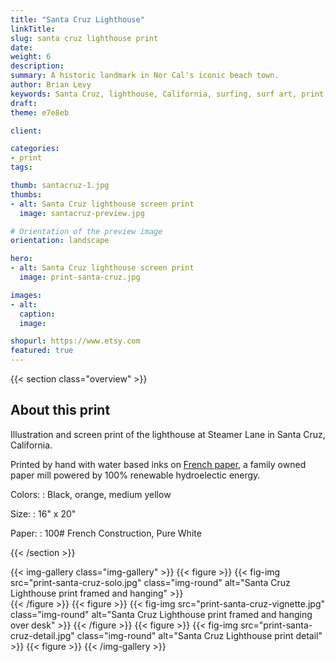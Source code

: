 ```yaml
---
title: "Santa Cruz Lighthouse"
linkTitle:
slug: santa cruz lighthouse print
date: 
weight: 6
description:
summary: A historic landmark in Nor Cal's iconic beach town.
author: Brian Levy
keywords: Santa Cruz, lighthouse, California, surfing, surf art, print, screen printing, screen print, orange, yellow, halftones, 
draft:
theme: e7e8eb

client:

categories:
- print
tags:

thumb: santacruz-1.jpg
thumbs:
- alt: Santa Cruz lighthouse screen print
  image: santacruz-preview.jpg

# Orientation of the preview image
orientation: landscape 

hero:
- alt: Santa Cruz lighthouse screen print
  image: print-santa-cruz.jpg

images:
- alt:
  caption: 
  image: 

shopurl: https://www.etsy.com
featured: true
---
```

{{< section class="overview" >}}
## About this print ##
Illustration and screen print of the lighthouse at Steamer Lane in Santa Cruz, California.

Printed by hand with water based inks on [French paper](https://www.frenchpaper.com), a family owned paper mill powered by 100% renewable hydroelectic energy.

Colors:
: Black, orange, medium yellow

Size:
: 16" x 20"

Paper:
: 100# French Construction, Pure White

{{< /section >}}
<!-- {{< shoplink >}} -->
{{< img-gallery class="img-gallery" >}}
  {{< figure >}}
    {{< fig-img src="print-santa-cruz-solo.jpg" class="img-round" alt="Santa Cruz Lighthouse print framed and hanging" >}}  
  {{< /figure >}}
  {{< figure >}}
  {{< fig-img src="print-santa-cruz-vignette.jpg" class="img-round" alt="Santa Cruz Lighthouse print framed and hanging over desk" >}}
  {{< /figure >}}
  {{< figure >}}
  {{< fig-img src="print-santa-cruz-detail.jpg" class="img-round" alt="Santa Cruz Lighthouse print detail" >}}
  {{< figure >}}
{{< /img-gallery >}}
